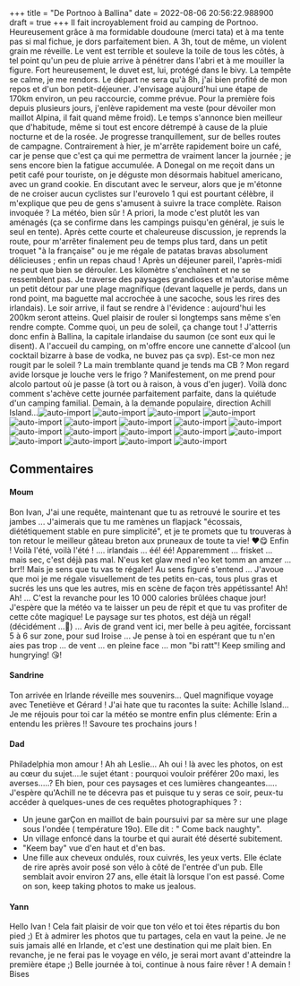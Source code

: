 +++
title = "De Portnoo à Ballina"
date = 2022-08-06 20:56:22.988900
draft = true
+++
Il fait incroyablement froid au camping de Portnoo. Heureusement grâce à ma formidable doudoune (merci tata) et à ma tente pas si mal fichue, je dors parfaitement bien. A 3h, tout de même, un violent grain me réveille. Le vent est terrible et souleve la toile de tous les côtés, à tel point qu'un peu de pluie arrive à pénétrer dans l'abri et à me mouiller la figure. Fort heureusement, le duvet est, lui, protégé dans le bivy. La tempête se calme, je me rendors. Le départ ne sera qu'à 8h, j'ai bien profité de mon repos et d'un bon petit-déjeuner. J'envisage aujourd'hui une étape de 170km environ, un peu raccourcie, comme prévue. Pour la première fois depuis plusieurs jours, j'enlève rapidement ma veste (pour dévoiler mon maillot Alpina, il fait quand même froid). Le temps s'annonce bien meilleur que d'habitude, même si tout est encore détrempé à cause de la pluie nocturne et de la rosée. Je progresse tranquillement, sur de belles routes de campagne. Contrairement à hier, je m'arrête rapidement boire un café, car je pense que c'est ça qui me permettra de vraiment lancer la journée ; je sens encore bien la fatigue accumulée. A Donegal on me reçoit dans un petit café pour touriste, on je déguste mon désormais habituel americano, avec un grand cookie. En discutant avec le serveur, alors que je m'étonne de ne croiser aucun cyclistes sur l'eurovelo 1 qui est pourtant célèbre, il m'explique que peu de gens s'amusent à suivre la trace complète. Raison invoquée ? La météo, bien sûr ! A priori, la mode c'est plutôt les van aménagés (ça se confirme dans les campings puisqu'en général, je suis le seul en tente). Après cette courte et chaleureuse discussion, je reprends la route, pour m'arrêter finalement peu de temps plus tard, dans un petit troquet "à la française" ou je me régale de patatas bravas absolument délicieuses ; enfin un repas chaud ! Après un déjeuner pareil, l'après-midi ne peut que bien se dérouler. Les kilomètre s'enchaînent et ne se ressemblent pas. Je traverse des paysages grandioses et m'autorise même un petit détour par une plage magnifique (devant laquelle je perds, dans un rond point, ma baguette mal accrochée à une sacoche, sous les rires des irlandais). Le soir arrive, il faut se rendre à l'évidence : aujourd'hui les 200km seront atteins. Quel plaisir de rouler si longtemps sans même s'en rendre compte. Comme quoi, un peu de soleil, ça change tout ! J'atterris donc enfin à Ballina, la capitale irlandaise du saumon (ce sont eux qui le disent). A l'accueil du camping, on m'offre encore une cannette d'alcool (un cocktail bizarre à base de vodka, ne buvez pas ça svp). Est-ce mon nez rougit par le soleil ? La main tremblante quand je tends ma CB ? Mon regard avide lorsque je louche vers le frigo ? Manifestement, on me prend pour alcolo partout où je passe (à tort ou à raison, à vous d'en juger). Voilà donc comment s'achève cette journée parfaitement parfaite, dans la quiétude d'un camping familial. Demain, à la demande populaire, direction Achill Island...![auto-import](https://thumbsnap.com/i/JseNhVwn.jpg)
![auto-import](https://thumbsnap.com/i/pRYJ94bV.jpg)
![auto-import](https://thumbsnap.com/i/oAfhonzZ.jpg)
![auto-import](https://thumbsnap.com/i/GQoEDEaG.jpg)
![auto-import](https://thumbsnap.com/i/tMzgyf4A.jpg)
![auto-import](https://thumbsnap.com/i/r63iUKJn.jpg)
![auto-import](https://thumbsnap.com/i/hh7ar1EH.jpg)
![auto-import](https://thumbsnap.com/i/7gpH7eRK.jpg)
![auto-import](https://thumbsnap.com/i/1KrqQQ5W.jpg)
![auto-import](https://thumbsnap.com/i/77B7xWS5.jpg)
![auto-import](https://thumbsnap.com/i/Jk3pKtkG.jpg)
![auto-import](https://thumbsnap.com/i/JqehquZ1.jpg)
![auto-import](https://thumbsnap.com/i/FD1CJhb8.jpg)
![auto-import](https://thumbsnap.com/i/LGQ8qVmg.jpg)
![auto-import](https://thumbsnap.com/i/f8A6cCDW.jpg)
![auto-import](https://thumbsnap.com/i/AQAtt4wJ.jpg)
![auto-import](https://thumbsnap.com/i/pbaT9GJS.jpg)
![auto-import](https://thumbsnap.com/i/1kJ8nB9g.jpg)
## Commentaires
#### Moum
Bon Ivan,  J'ai une requête, maintenant que tu as retrouvé le sourire et tes jambes ... J'aimerais que tu me ramènes un flapjack "écossais, diététiquement stable en pure simplicité", et je te promets que  tu trouveras à ton retour le meilleur gâteau breton aux pruneaux de toute ta vie! ❤️😋
Enfin !  Voilà l'été, voilà l'été ! .... irlandais ... éé! éé! Apparemment ...  frisket ... mais sec, c'est déjà pas mal. N'eus ket glaw med n'eo  ket tomm  an amzer  ... brr!! Mais  je sens que tu vas te régaler! Au sens figuré s'entend ... J'avoue que moi je me régale visuellement de tes petits en-cas, tous plus gras et sucrés les uns que les autres,  mis en scène de façon très appétissante! Ah! Ah! ... C'est la revanche pour les 10 000 calories brûlées chaque jour! J'espère que la météo  va te laisser un peu de répit et que tu vas profiter de cette côte magique! Le paysage sur tes photos, est déjà un régal! (décidément ...🥴) ...
Avis de grand vent ici, mer belle à peu agitée, forcissant 5 à 6 sur zone, pour sud Iroise ... Je pense à toi en espérant que tu n'en aies pas trop ... de vent ... en pleine face ... mon "bi ratt"! 
 Keep smiling and hungrying! 😘!
#### Sandrine
Ton arrivée en Irlande réveille mes souvenirs...
Quel magnifique voyage avec Tenetiève et Gérard ! 
J'ai hate que tu racontes la suite: Achille Island...
Je me réjouis pour toi car la météo se montre enfin plus clémente: Erin a entendu les prières !!
Savoure tes prochains jours !
#### Dad
Philadelphia mon amour ! Ah ah Leslie...
Ah oui ! là avec les photos, on est au cœur du sujet....le sujet étant : pourquoi vouloir préférer 20o maxi, les averses.....? Eh bien, pour ces paysages et ces lumières changeantes.....
J'espère qu'Achill ne te décevra pas et puisque tu y seras ce soir, peux-tu accéder à quelques-unes de ces requêtes photographiques ? :
- Un jeune garÇon en maillot de bain poursuivi par sa mère sur une plage sous l'ondée ( température 19o). Elle dit : " Come back naughty".
- Un village enfoncé dans la tourbe et qui aurait été déserté subitement.
- "Keem bay" vue d'en haut et d'en bas.
- Une fille aux cheveux ondulés, roux cuivrés, les yeux verts. Elle éclate de rire après avoir posé son vélo à côté de l'entrée d'un pub. Elle semblait avoir environ 27 ans, elle était là lorsque l'on est passé.
Come on son, keep taking photos to make us jealous.
#### Yann
Hello Ivan ! Cela fait plaisir de voir que ton vélo et toi êtes répartis du bon pied ;) Et à admirer les photos que tu partages, cela en vaut la peine.
Je ne suis jamais allé en Irlande, et c'est une destination qui me plait bien.
En revanche, je ne ferai pas le voyage en vélo, je serai mort avant d'atteindre la première étape ;) 
Belle journée à toi, continue à nous faire rêver !
A demain ! Bises
